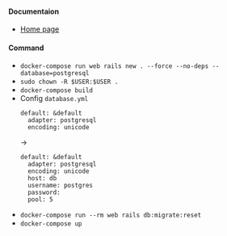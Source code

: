 #### Documentaion
  + [Home page](https://docs.docker.com/compose/rails/)


#### Command
  + `docker-compose run web rails new . --force --no-deps --database=postgresql`
  + `sudo chown -R $USER:$USER .`
  + `docker-compose build`
  + Config `database.yml`
    ```
    default: &default
      adapter: postgresql
      encoding: unicode
    ```
    ->
    ```
    default: &default
      adapter: postgresql
      encoding: unicode
      host: db
      username: postgres
      password:
      pool: 5
    ```
  + `docker-compose run --rm web rails db:migrate:reset`
  + `docker-compose up`